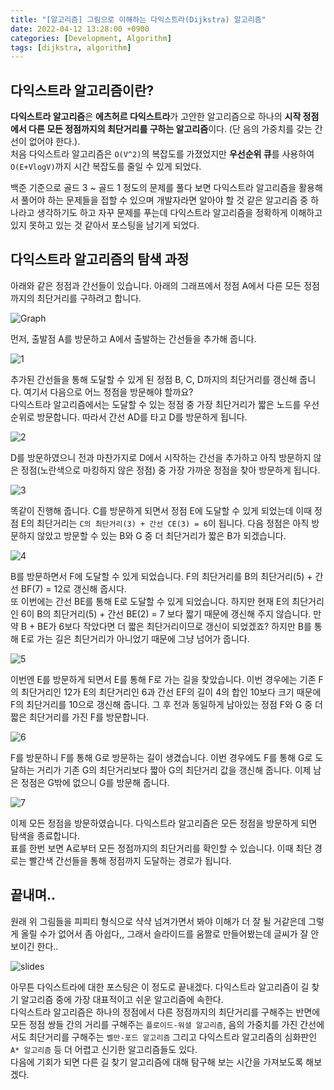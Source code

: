 ```yaml
---
title: "[알고리즘] 그림으로 이해하는 다익스트라(Dijkstra) 알고리즘"
date: 2022-04-12 13:28:00 +0900
categories: [Development, Algorithm]
tags: [dijkstra, algorithm]
---
```


## 다익스트라 알고리즘이란?

**다익스트라 알고리즘**은 **에츠허르 다익스트라**가 고안한 알고리즘으로 하나의 **시작 정점에서 다른 모든 정점까지의 최단거리를 구하는 알고리즘**이다. (단 음의 가중치를 갖는 간선이 없어야 한다.).  
처음 다익스트라 알고리즘은 `O(V^2)`의 복잡도를 가졌었지만 **우선순위 큐**를 사용하여 `O(E+VlogV)`까지 시간 복잡도를 줄일 수 있게 되었다.  

백준 기준으로 골드 3 ~ 골드 1 정도의 문제를 풀다 보면 다익스트라 알고리즘을 활용해서 풀어야 하는 문제들을 접할 수 있으며 개발자라면 알아야 할 것 같은 알고리즘 중 하나라고 생각하기도 하고 자꾸 문제를 푸는데 다익스트라 알고리즘을 정확하게 이해하고 있지 못하고 있는 것 같아서 포스팅을 남기게 되었다.

## 다익스트라 알고리즘의 탐색 과정

아래와 같은 정점과 간선들이 있습니다. 아래의 그래프에서 정점 A에서 다른 모든 정점까지의 최단거리를 구하려고 합니다.

![Graph](https://github.com/j1mmyson/j1mmyson.github.io/blob/main/assets/img/posts/algorithm/2022-04-12/dijkstra.001.jpeg?raw=true)

먼저, 출발점 A를 방문하고 A에서 출발하는 간선들을 추가해 줍니다.

![1](https://github.com/j1mmyson/j1mmyson.github.io/blob/main/assets/img/posts/algorithm/2022-04-12/dijkstra.002.jpeg?raw=true)

추가된 간선들을 통해 도달할 수 있게 된 정점 B, C, D까지의 최단거리를 갱신해 줍니다. 여기서 다음으로 어느 정점을 방문해야 할까요?  
다익스트라 알고리즘에서는 도달할 수 있는 정점 중 가장 최단거리가 짧은 노드를 우선순위로 방문합니다. 따라서 간선 AD를 타고 D를 방문하게 됩니다.

![2](https://github.com/j1mmyson/j1mmyson.github.io/blob/main/assets/img/posts/algorithm/2022-04-12/dijkstra.003.jpeg?raw=true)

D를 방문하였으니 전과 마찬가지로 D에서 시작하는 간선을 추가하고 아직 방문하지 않은 정점(노란색으로 마킹하지 않은 정점) 중 가장 가까운 정점을 찾아 방문하게 됩니다.

![3](https://github.com/j1mmyson/j1mmyson.github.io/blob/main/assets/img/posts/algorithm/2022-04-12/dijkstra.004.jpeg?raw=true)

똑같이 진행해 줍니다. C를 방문하게 되면서 정점 E에 도달할 수 있게 되었는데 이때 정점 E의 최단거리는 `C의 최단거리(3) + 간선 CE(3) = 6`이 됩니다. 다음 정점은 아직 방문하지 않았고 방문할 수 있는 B와 G 중 더 최단거리가 짧은 B가 되겠습니다.

![4](https://github.com/j1mmyson/j1mmyson.github.io/blob/main/assets/img/posts/algorithm/2022-04-12/dijkstra.005.jpeg?raw=true)

B를 방문하면서 F에 도달할 수 있게 되었습니다. F의 최단거리를 B의 최단거리(5) + 간선 BF(7) = 12로 갱신해 줍시다.  
또 이번에는 간선 BE를 통해 E로 도달할 수 있게 되었습니다. 하지만 현재 E의 최단거리인 6이 B의 최단거리(5) + 간선 BE(2) = 7 보다 짧기 때문에 갱신해 주지 않습니다. 만약 B + BE가 6보다 작았다면 더 짧은 최단거리이므로 갱신이 되었겠죠? 하지만 B를 통해 E로 가는 길은 최단거리가 아니었기 때문에 그냥 넘어가 줍니다.

![5](https://github.com/j1mmyson/j1mmyson.github.io/blob/main/assets/img/posts/algorithm/2022-04-12/dijkstra.006.jpeg?raw=true)

이번엔 E를 방문하게 되면서 E를 통해 F로 가는 길을 찾았습니다. 이번 경우에는 기존 F의 최단거리인 12가 E의 최단거리인 6과 간선 EF의 길이 4의 합인 10보다 크기 때문에 F의 최단거리를 10으로 갱신해 줍니다. 그 후 전과 동일하게 남아있는 정점 F와 G 중 더 짧은 최단거리를 가진 F를 방문합니다.

![6](https://github.com/j1mmyson/j1mmyson.github.io/blob/main/assets/img/posts/algorithm/2022-04-12/dijkstra.007.jpeg?raw=true)

F를 방문하니 F를 통해 G로 방문하는 길이 생겼습니다. 이번 경우에도 F를 통해 G로 도달하는 거리가 기존 G의 최단거리보다 짧아 G의 최단거리 값을 갱신해 줍니다. 이제 남은 정점은 G밖에 없으니 G를 방문해 줍니다.

![7](https://github.com/j1mmyson/j1mmyson.github.io/blob/main/assets/img/posts/algorithm/2022-04-12/dijkstra.008.jpeg?raw=true)

이제 모든 정점을 방문하였습니다. 다익스트라 알고리즘은 모든 정점을 방문하게 되면 탐색을 종료합니다.  
표를 한번 보면 A로부터 모든 정점까지의 최단거리를 확인할 수 있습니다. 이때 최단 경로는 빨간색 간선들을 통해 정점까지 도달하는 경로가 됩니다.

## 끝내며..

원래 위 그림들을 피피티 형식으로 샥샥 넘겨가면서 봐야 이해가 더 잘 될 거같은데 그렇게 올릴 수가 없어서 좀 아쉽다,, 그래서 슬라이드를 움짤로 만들어봤는데 글씨가 잘 안 보이긴 한다.. 

![slides](https://github.com/j1mmyson/j1mmyson.github.io/blob/main/assets/img/posts/algorithm/2022-04-12/dijk_gif.gif?raw=true)

아무튼 다익스트라에 대한 포스팅은 이 정도로 끝내겠다. 다익스트라 알고리즘이 길 찾기 알고리즘 중에 가장 대표적이고 쉬운 알고리즘에 속한다.  
다익스트라 알고리즘은 하나의 정점에서 다른 정점까지의 최단거리를 구해주는 반면에 모든 정점 쌍들 간의 거리를 구해주는 `플로이드-워셜 알고리즘`, 음의 가중치를 가진 간선에서도 최단거리를 구해주는 `벨만-포드 알고리즘` 그리고 다익스트라 알고리즘의 심화판인 `A* 알고리즘` 등 더 어렵고 신기한 알고리즘들도 있다.  
다음에 기회가 되면 다른 길 찾기 알고리즘에 대해 탐구해 보는 시간을 가져보도록 해보겠다. 
